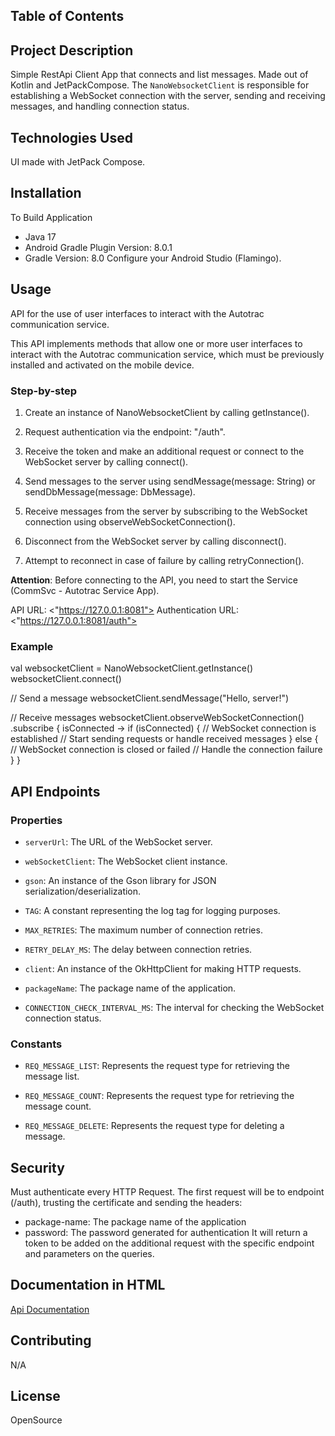 

## Table of Contents
## Project Description
Simple RestApi Client App that connects and list messages. Made out of Kotlin and JetPackCompose.
The `NanoWebsocketClient` is responsible for establishing a WebSocket connection with the server, sending and receiving messages, and handling connection status.

## Technologies Used
UI made with JetPack Compose.

## Installation
To Build Application
- Java 17
- Android Gradle Plugin Version: 8.0.1
- Gradle Version: 8.0
  Configure your Android Studio (Flamingo).

## Usage
API for the use of user interfaces to interact with the Autotrac communication service.

This API implements methods that allow one or more user interfaces to interact with the Autotrac communication service, which must be previously installed and activated on the mobile device.

### Step-by-step
1. Create an instance of NanoWebsocketClient by calling getInstance().

2. Request authentication via the endpoint: "/auth".

3. Receive the token and make an additional request or connect to the WebSocket server by calling connect().

4. Send messages to the server using sendMessage(message: String) or sendDbMessage(message: DbMessage).

5. Receive messages from the server by subscribing to the WebSocket connection using observeWebSocketConnection().

6. Disconnect from the WebSocket server by calling disconnect().

7. Attempt to reconnect in case of failure by calling retryConnection().

**Attention**: Before connecting to the API, you need to start the Service (CommSvc - Autotrac Service App).

API URL: <"https://127.0.0.1:8081">
Authentication URL: <"https://127.0.0.1:8081/auth">


### Example

val websocketClient = NanoWebsocketClient.getInstance()
websocketClient.connect()

// Send a message
websocketClient.sendMessage("Hello, server!")

// Receive messages
websocketClient.observeWebSocketConnection()
    .subscribe { isConnected ->
        if (isConnected) {
            // WebSocket connection is established
            // Start sending requests or handle received messages
        } else {
            // WebSocket connection is closed or failed
            // Handle the connection failure
        }
    }
## API Endpoints
### Properties

- `serverUrl`: The URL of the WebSocket server.

- `webSocketClient`: The WebSocket client instance.

- `gson`: An instance of the Gson library for JSON serialization/deserialization.

- `TAG`: A constant representing the log tag for logging purposes.

- `MAX_RETRIES`: The maximum number of connection retries.

- `RETRY_DELAY_MS`: The delay between connection retries.

- `client`: An instance of the OkHttpClient for making HTTP requests.

- `packageName`: The package name of the application.

- `CONNECTION_CHECK_INTERVAL_MS`: The interval for checking the WebSocket connection status.

### Constants

- `REQ_MESSAGE_LIST`: Represents the request type for retrieving the message list.

- `REQ_MESSAGE_COUNT`: Represents the request type for retrieving the message count.

- `REQ_MESSAGE_DELETE`: Represents the request type for deleting a message.

## Security
 Must authenticate every HTTP Request. 
The first request will be to endpoint (/auth), trusting the certificate and sending the headers:
- package-name: The package name of the application
- password: The password generated for authentication
It will return a token to be added on the additional request with the specific endpoint and parameters on the queries.

## Documentation in HTML
[Api Documentation](app/build/dokka/API_html/index.html)

## Contributing
N/A

## License
OpenSource